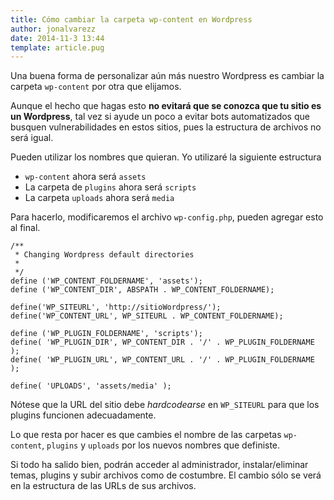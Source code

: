 ```yaml
---
title: Cómo cambiar la carpeta wp-content en Wordpress
author: jonalvarezz
date: 2014-11-3 13:44
template: article.pug
---
```


Una buena forma de personalizar aún más nuestro Wordpress es cambiar la carpeta `wp-content` por otra que elijamos.

Aunque el hecho que hagas esto **no evitará que se conozca que tu sitio es un Wordpress**, tal vez si ayude un poco a evitar bots automatizados que busquen vulnerabilidades en estos sitios, pues la estructura de archivos no será igual.

Pueden utilizar los nombres que quieran. Yo utilizaré la siguiente estructura

- `wp-content` ahora será `assets`
- La carpeta de `plugins` ahora será `scripts`
- La carpeta `uploads` ahora será `media`

Para hacerlo, modificaremos el archivo `wp-config.php`, pueden agregar esto al final.

    /**
     * Changing Wordpress default directories
     *
     */
    define ('WP_CONTENT_FOLDERNAME', 'assets');
    define ('WP_CONTENT_DIR', ABSPATH . WP_CONTENT_FOLDERNAME);

    define('WP_SITEURL', 'http://sitioWordpress/');
    define('WP_CONTENT_URL', WP_SITEURL . WP_CONTENT_FOLDERNAME);

    define ('WP_PLUGIN_FOLDERNAME', 'scripts');
    define( 'WP_PLUGIN_DIR', WP_CONTENT_DIR . '/' . WP_PLUGIN_FOLDERNAME );
    define( 'WP_PLUGIN_URL', WP_CONTENT_URL . '/' . WP_PLUGIN_FOLDERNAME );

    define( 'UPLOADS', 'assets/media' );

Nótese que la URL del sitio debe _hardcodearse_ en `WP_SITEURL` para que los plugins funcionen adecuadamente.

Lo que resta por hacer es que cambies el nombre de las carpetas `wp-content`, `plugins` y `uploads` por los nuevos nombres que definiste.

Si todo ha salido bien, podrán acceder al administrador, instalar/eliminar temas, plugins y subir archivos como de costumbre. El cambio sólo se verá en la estructura de las URLs de sus archivos.
